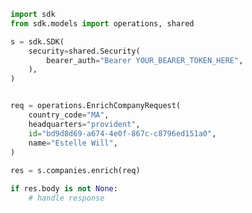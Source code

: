 <!-- Start SDK Example Usage -->
```python
import sdk
from sdk.models import operations, shared

s = sdk.SDK(
    security=shared.Security(
        bearer_auth="Bearer YOUR_BEARER_TOKEN_HERE",
    ),
)


req = operations.EnrichCompanyRequest(
    country_code="MA",
    headquarters="provident",
    id="bd9d8d69-a674-4e0f-867c-c8796ed151a0",
    name="Estelle Will",
)
    
res = s.companies.enrich(req)

if res.body is not None:
    # handle response
```
<!-- End SDK Example Usage -->